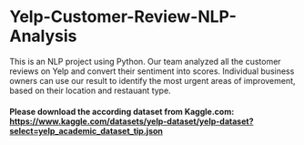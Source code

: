 # Yelp-Customer-Review-NLP-Analysis
This is an NLP project using Python. Our team analyzed all the customer reviews on Yelp and convert their sentiment into scores. Individual business owners can use our result to identify the most urgent areas of improvement, based on their location and restauant type.
#### Please download the according dataset from Kaggle.com: https://www.kaggle.com/datasets/yelp-dataset/yelp-dataset?select=yelp_academic_dataset_tip.json
